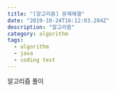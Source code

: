 ```yaml
---
title: "[알고리즘] 문제해결"
date: "2019-10-24T16:12:03.284Z"
description: "알고리즘"
category: algorithm
tags:
  - algorithm
  - java
  - coding test
---
```


알고리즘 풀이
